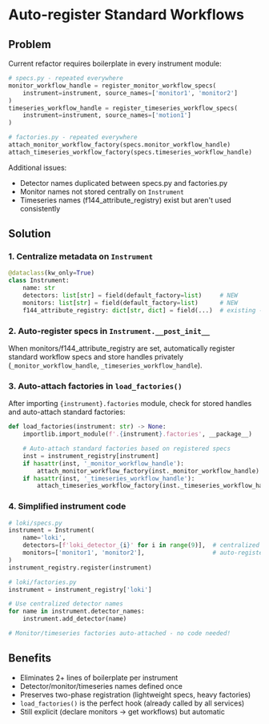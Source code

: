 # Auto-register Standard Workflows

## Problem

Current refactor requires boilerplate in every instrument module:

```python
# specs.py - repeated everywhere
monitor_workflow_handle = register_monitor_workflow_specs(
    instrument=instrument, source_names=['monitor1', 'monitor2']
)
timeseries_workflow_handle = register_timeseries_workflow_specs(
    instrument=instrument, source_names=['motion1']
)

# factories.py - repeated everywhere
attach_monitor_workflow_factory(specs.monitor_workflow_handle)
attach_timeseries_workflow_factory(specs.timeseries_workflow_handle)
```

Additional issues:
- Detector names duplicated between specs.py and factories.py
- Monitor names not stored centrally on `Instrument`
- Timeseries names (f144_attribute_registry) exist but aren't used consistently

## Solution

### 1. Centralize metadata on `Instrument`

```python
@dataclass(kw_only=True)
class Instrument:
    name: str
    detectors: list[str] = field(default_factory=list)     # NEW
    monitors: list[str] = field(default_factory=list)      # NEW
    f144_attribute_registry: dict[str, dict] = field(...)  # existing - use for timeseries
```

### 2. Auto-register specs in `Instrument.__post_init__`

When monitors/f144_attribute_registry are set, automatically register standard workflow specs and store handles privately (`_monitor_workflow_handle`, `_timeseries_workflow_handle`).

### 3. Auto-attach factories in `load_factories()`

After importing `{instrument}.factories` module, check for stored handles and auto-attach standard factories:

```python
def load_factories(instrument: str) -> None:
    importlib.import_module(f'.{instrument}.factories', __package__)

    # Auto-attach standard factories based on registered specs
    inst = instrument_registry[instrument]
    if hasattr(inst, '_monitor_workflow_handle'):
        attach_monitor_workflow_factory(inst._monitor_workflow_handle)
    if hasattr(inst, '_timeseries_workflow_handle'):
        attach_timeseries_workflow_factory(inst._timeseries_workflow_handle)
```

### 4. Simplified instrument code

```python
# loki/specs.py
instrument = Instrument(
    name='loki',
    detectors=[f'loki_detector_{i}' for i in range(9)],  # centralized
    monitors=['monitor1', 'monitor2'],                   # auto-registers specs
)
instrument_registry.register(instrument)

# loki/factories.py
instrument = instrument_registry['loki']

# Use centralized detector names
for name in instrument.detector_names:
    instrument.add_detector(name)

# Monitor/timeseries factories auto-attached - no code needed!
```

## Benefits

- Eliminates 2+ lines of boilerplate per instrument
- Detector/monitor/timeseries names defined once
- Preserves two-phase registration (lightweight specs, heavy factories)
- `load_factories()` is the perfect hook (already called by all services)
- Still explicit (declare monitors → get workflows) but automatic
